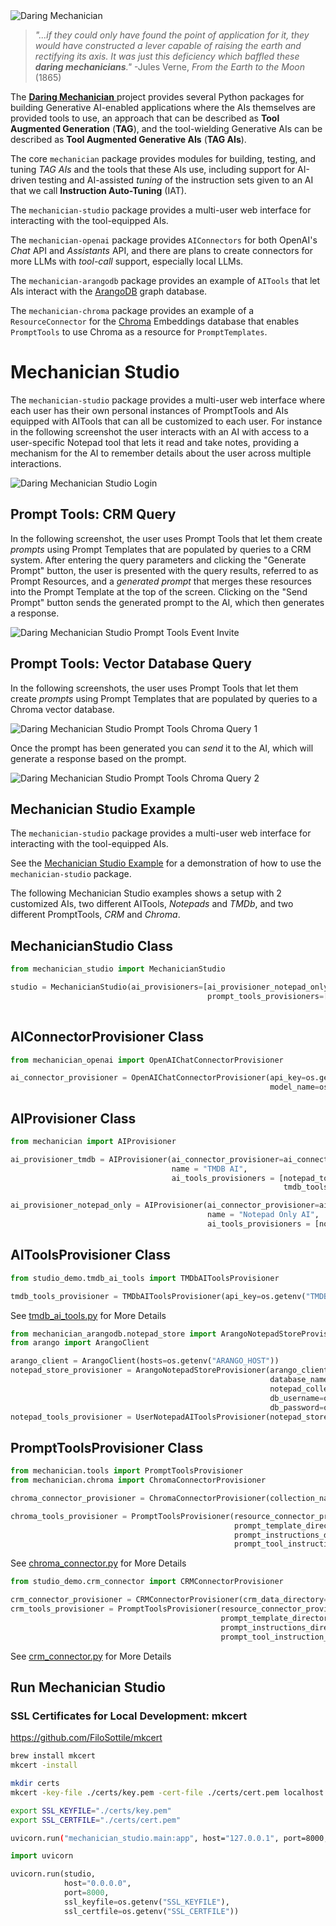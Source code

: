 <img src="docs/images/dm_architecture_1600x840.png" alt="Daring Mechanician"  style="max-width: 100%; height: auto float: right;">

<p style="clear: both; margin-top: 0; font-family: 'Tratatello', serif; color: darkgrey;">

>*"...if they could only have found the point of application for it, they would have constructed a lever capable of raising the earth and rectifying its axis. It was just this deficiency which baffled these **daring mechanicians**."*  -Jules Verne, *From the Earth to the Moon* (1865)


The [**Daring Mechanician** ](https://mechanician.ai) project provides several Python packages for building Generative AI-enabled applications where the AIs themselves are provided tools to use, an approach that can be described as **Tool Augmented Generation** (**TAG**), and the tool-wielding Generative AIs can be described as **Tool Augmented Generative AIs** (**TAG AIs**).

The core `mechanician` package provides modules for building, testing, and tuning *TAG AIs* and the tools that these AIs use, including support for AI-driven testing and AI-assisted *tuning* of the instruction sets given to an AI that we call **Instruction Auto-Tuning** (IAT). 

The `mechanician-studio` package provides a multi-user web interface for interacting with the tool-equipped AIs.

The `mechanician-openai` package provides `AIConnectors` for both OpenAI's *Chat* API and *Assistants* API, and there are plans to create connectors for more LLMs with *tool-call* support, especially local LLMs.

The `mechanician-arangodb` package provides an example of `AITools` that let AIs interact with the [ArangoDB](https://arangodb.com) graph database.

The `mechanician-chroma` package provides an example of a `ResourceConnector` for the [Chroma](https://docs.trychroma.com) Embeddings database that enables `PromptTools` to use Chroma as a resource for `PromptTemplates`.


# Mechanician Studio

The `mechanician-studio` package provides a multi-user web interface where each user has their own personal instances of PromptTools and AIs equipped with AITools that can all be customized to each user. For instance in the following screenshot the user interacts with an AI with access to a user-specific Notepad tool that lets it read and take notes, providing a mechanism for the AI to remember details about the user across multiple interactions.


<img src="docs/images/notepad_todo_animated.gif" alt="Daring Mechanician Studio Login"  style="max-width: 100%; height: auto float: right;">



## Prompt Tools: CRM Query

In the following screenshot, the user uses Prompt Tools that let them create *prompts* using Prompt Templates that are populated by queries to a CRM system. After entering the query parameters and clicking the "Generate Prompt" button, the user is presented with the query results, referred to as Prompt Resources, and a *generated prompt* that merges these resources into the Prompt Template at the top of the screen. Clicking on the "Send Prompt" button sends the generated prompt to the AI, which then generates a response.

<img src="docs/images/event_invite_animated.gif" alt="Daring Mechanician Studio Prompt Tools Event Invite"  style="max-width: 100%; height: auto float: right;">


## Prompt Tools: Vector Database Query

In the following screenshots, the user uses Prompt Tools that let them create *prompts* using Prompt Templates that are populated by queries to a Chroma vector database.

<img src="docs/images/chroma_query_animated_1.gif" alt="Daring Mechanician Studio Prompt Tools Chroma Query 1"  style="max-width: 100%; height: auto float: right;">

Once the prompt has been generated you can *send* it to the AI, which will generate a response based on the prompt.

<img src="docs/images/chroma_query_animated_2.gif" alt="Daring Mechanician Studio Prompt Tools Chroma Query 2"  style="max-width: 100%; height: auto float: right;">



## Mechanician Studio Example

The `mechanician-studio` package provides a multi-user web interface for interacting with the tool-equipped AIs.

See the [Mechanician Studio Example](https://github.com/liebke/mechanician/tree/main/examples/studio_demo) for a demonstration of how to use the `mechanician-studio` package.

The following Mechanician Studio examples shows a setup with 2 customized AIs, two different AITools, *Notepads* and *TMDb*, and two different PromptTools, *CRM* and *Chroma*.


## MechanicianStudio Class

```python
from mechanician_studio import MechanicianStudio

studio = MechanicianStudio(ai_provisioners=[ai_provisioner_notepad_only, ai_provisioner_tmdb],
                                            prompt_tools_provisioners=[crm_tools_provisioner, 
                                                                       chroma_tools_provisioner])
```

## AIConnectorProvisioner Class

```python
from mechanician_openai import OpenAIChatConnectorProvisioner

ai_connector_provisioner = OpenAIChatConnectorProvisioner(api_key=os.getenv("OPENAI_API_KEY"), 
                                                          model_name=os.getenv("OPENAI_MODEL_NAME"))
```

## AIProvisioner Class

```python
from mechanician import AIProvisioner

ai_provisioner_tmdb = AIProvisioner(ai_connector_provisioner=ai_connector_provisioner,
                                    name = "TMDB AI",
                                    ai_tools_provisioners = [notepad_tools_provisioner,
                                                             tmdb_tools_provisioner])
```

```python
ai_provisioner_notepad_only = AIProvisioner(ai_connector_provisioner=ai_connector_provisioner,
                                            name = "Notepad Only AI",
                                            ai_tools_provisioners = [notepad_tools_provisioner])
```

## AIToolsProvisioner Class

```python
from studio_demo.tmdb_ai_tools import TMDbAIToolsProvisioner

tmdb_tools_provisioner = TMDbAIToolsProvisioner(api_key=os.getenv("TMDB_READ_ACCESS_TOKEN"))
```

See [tmdb_ai_tools.py](https://github.com/liebke/mechanician/blob/main/examples/studio_demo/src/studio_demo/tmdb_ai_tools.py) for More Details


```python
from mechanician_arangodb.notepad_store import ArangoNotepadStoreProvisioner
from arango import ArangoClient

arango_client = ArangoClient(hosts=os.getenv("ARANGO_HOST"))
notepad_store_provisioner = ArangoNotepadStoreProvisioner(arango_client=arango_client, 
                                                          database_name="test_notepad_db",
                                                          notepad_collection_name="notepads",
                                                          db_username=os.getenv("ARANGO_USERNAME"),
                                                          db_password=os.getenv("ARANGO_PASSWORD"))
notepad_tools_provisioner = UserNotepadAIToolsProvisioner(notepad_store_provisioner=notepad_store_provisioner)
```

## PromptToolsProvisioner Class

```python
from mechanician.tools import PromptToolsProvisioner
from mechanician.chroma import ChromaConnectorProvisioner

chroma_connector_provisioner = ChromaConnectorProvisioner(collection_name="studio_demo_collection")

chroma_tools_provisioner = PromptToolsProvisioner(resource_connector_provisioner = chroma_connector_provisioner,
                                                  prompt_template_directory="./templates",
                                                  prompt_instructions_directory="./src/instructions",
                                                  prompt_tool_instruction_file_name="rag_prompt_tool_instructions.json") 
```
See [chroma_connector.py](https://github.com/liebke/mechanician/blob/main/packages/mechanician_chroma/src/mechanician_chroma/chroma_connector.py) for More Details

```python
from studio_demo.crm_connector import CRMConnectorProvisioner

crm_connector_provisioner = CRMConnectorProvisioner(crm_data_directory="./data")
crm_tools_provisioner = PromptToolsProvisioner(resource_connector_provisioner = crm_connector_provisioner,
                                               prompt_template_directory="./templates",
                                               prompt_instructions_directory="./src/instructions",
                                               prompt_tool_instruction_file_name="crm_prompt_tool_instructions.json") 
```

See [crm_connector.py](https://github.com/liebke/mechanician/blob/main/packages/mechanician_chroma/src/mechanician_chroma/crm_connector.py) for More Details


## Run Mechanician Studio

### SSL Certificates for Local Development: mkcert

https://github.com/FiloSottile/mkcert

```bash
brew install mkcert
mkcert -install
```

```bash
mkdir certs
mkcert -key-file ./certs/key.pem -cert-file ./certs/cert.pem localhost 127.0.0.1 ::1
```

```bash
export SSL_KEYFILE="./certs/key.pem"
export SSL_CERTFILE="./certs/cert.pem"
```

```bash
uvicorn.run("mechanician_studio.main:app", host="127.0.0.1", port=8000, ssl_keyfile="./certs/key.pem", ssl_certfile="./certs/cert.pem")
```

```python
import uvicorn

uvicorn.run(studio, 
            host="0.0.0.0", 
            port=8000,
            ssl_keyfile=os.getenv("SSL_KEYFILE"),
            ssl_certfile=os.getenv("SSL_CERTFILE"))
```
